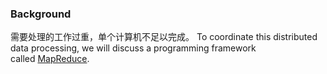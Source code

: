 ### Background

需要处理的工作过重，单个计算机不足以完成。
To coordinate this distributed data processing, we will discuss a programming framework called [MapReduce](http://en.wikipedia.org/wiki/MapReduce).


































